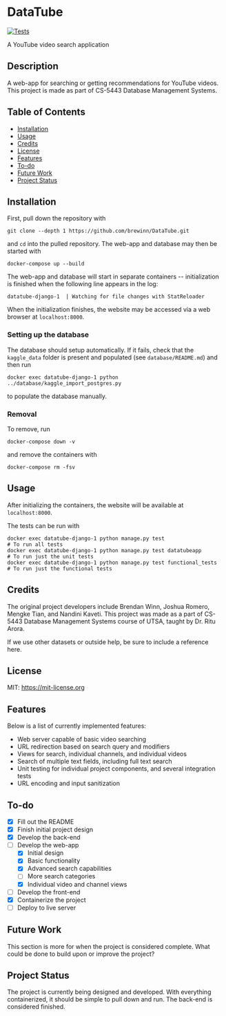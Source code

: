 # DataTube

[![Tests](https://github.com/brewinn/DataTube/actions/workflows/tests.yml/badge.svg)](https://github.com/brewinn/DataTube/actions/workflows/tests.yml)

A YouTube video search application

## Description

A web-app for searching or getting recommendations for YouTube videos. This
project is made as part of CS-5443 Database Management Systems.

## Table of Contents

- [Installation](#installation)
- [Usage](#usage)
- [Credits](#credits)
- [License](#license)
- [Features](#features)
- [To-do](#to-do)
- [Future Work](#future-work)
- [Project Status](#project-status)

## Installation

First, pull down the repository with
```
git clone --depth 1 https://github.com/brewinn/DataTube.git
```
and `cd` into the pulled repository. The web-app and database may then be
started with 
```
docker-compose up --build
```
The web-app and database will start in separate containers -- initialization is
finished when the following line appears in the log:
```
datatube-django-1  | Watching for file changes with StatReloader
```

When the initialization finishes, the website may be accessed via a web browser
at `localhost:8000`.

### Setting up the database

The database should setup automatically. If it fails, check that the
`kaggle_data` folder is present and populated (see `database/README.md`) and
then run
```
docker exec datatube-django-1 python ../database/kaggle_import_postgres.py
```
to populate the database manually.


### Removal

To remove, run 
```
docker-compose down -v
```
and remove the containers with
```
docker-compose rm -fsv
```

## Usage

After initializing the containers, the website will be available at `localhost:8000`.

The tests can be run with 
```
docker exec datatube-django-1 python manage.py test                       # To run all tests
docker exec datatube-django-1 python manage.py test datatubeapp           # To run just the unit tests
docker exec datatube-django-1 python manage.py test functional_tests      # To run just the functional tests
```

## Credits

The original project developers include Brendan Winn, Joshua Romero, Mengke
Tian, and Nandini Kaveti. This project was made as a part of CS-5443 Database
Management Systems course of UTSA, taught by Dr. Ritu Arora. 

If we use other datasets or outside help, be sure to include a reference here.

## License

MIT: <https://mit-license.org>

## Features

Below is a list of currently implemented features:

- Web server capable of basic video searching
- URL redirection based on search query and modifiers
- Views for search, individual channels, and individual videos
- Search of multiple text fields, including full text search
- Unit testing for individual project components, and several integration tests
- URL encoding and input sanitization

## To-do

- [X] Fill out the README
- [X] Finish initial project design
- [X] Develop the back-end
- [ ] Develop the web-app
  - [X] Initial design
  - [X] Basic functionality
  - [X] Advanced search capabilities
  - [ ] More search categories
  - [X] Individual video and channel views
- [ ] Develop the front-end
- [X] Containerize the project
- [ ] Deploy to live server

## Future Work

This section is more for when the project is considered complete. What could be
done to build upon or improve the project?

## Project Status

The project is currently being designed and developed. With everything
containerized, it should be simple to pull down and run. The back-end is
considered finished.
